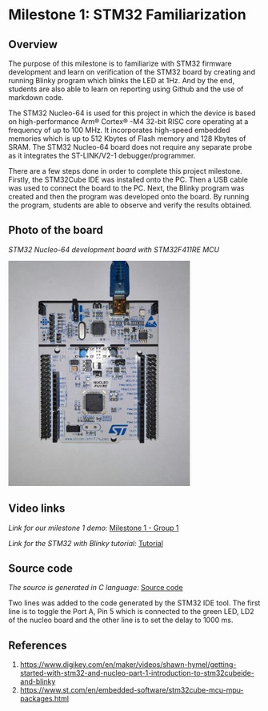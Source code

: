 # Milestone 1: **STM32 Familiarization**

## Overview

The purpose of this milestone is to familiarize with STM32 firmware development and learn on verification of the STM32 board by creating and running Blinky program which blinks the LED at 1Hz. And by the end, students are also able to learn on reporting using Github and the use of markdown code.

The STM32 Nucleo-64 is used for this project in which the device is based on high-performance Arm® Cortex® -M4 32-bit RISC core operating at a frequency of up to 100 MHz. It incorporates high-speed embedded memories which is up to 512 Kbytes of Flash memory and 128 Kbytes of SRAM. The STM32 Nucleo-64 board does not require any separate probe as it integrates the ST-LINK/V2-1 debugger/programmer.

There are a few steps done in order to complete this project milestone. Firstly, the STM32Cube IDE was installed onto the PC. Then a USB cable was used to connect the board to the PC. Next, the Blinky program was created and then the program was developed onto the board. By running the program, students are able to observe and verify the results obtained. 

## Photo of the board
_STM32 Nucleo-64 development board with STM32F411RE MCU_

<img src="../images/Board-Nucleo-F411RE.png" height="450" >

## Video links

_Link for our milestone 1 demo:_ [Milestone 1 - Group 1](https://youtu.be/9Ev4N6TqbdA)

_Link for the STM32 with Blinky tutorial:_ [Tutorial](https://youtu.be/hyZS2p1tW-g)

## Source code

_The source is generated in C language:_ [Source code](main.c)

Two lines was added to the code generated by the STM32 IDE tool. The first line is to toggle the Port A, Pin 5 which is connected to the green LED, LD2 of the nucleo board and the other line is to set the delay to 1000 ms.


## References

1. https://www.digikey.com/en/maker/videos/shawn-hymel/getting-started-with-stm32-and-nucleo-part-1-introduction-to-stm32cubeide-and-blinky
2. https://www.st.com/en/embedded-software/stm32cube-mcu-mpu-packages.html
